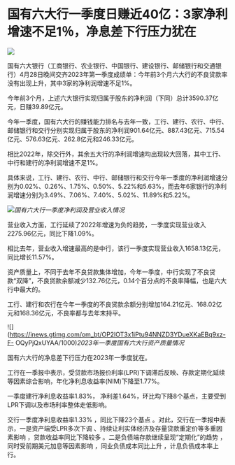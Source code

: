 # 国有六大行一季度日赚近40亿：3家净利增速不足1％，净息差下行压力犹在

![](https://inews.gtimg.com/om_bt/OWPwxPoqUoU1avQR7S6y5V4GLQSyb2_I_sWqXo03b2pPUAA/1000)

国有六大银行（工商银行、农业银行、中国银行、建设银行、邮储银行和交通银行）4月28日晚间交齐2023年第一季度成绩单：今年前3个月六大行的不良贷款率没有出现上升，其中3家的净利润增速不足1%。

今年前3个月，上述六大银行实现归属于股东的净利润（下同）总计3590.37亿元，日赚39.89亿元。

今年一季度，国有六大行的赚钱能力排名与去年一致，工行、建行、农行、中行、邮储银行和交行分别实现归属于股东的净利润901.64亿元、887.43亿元、715.54亿元、576.63亿元、262.8亿元和246.33亿元。

相比2022年，除交行外，其余五大行的净利润增速均出现较大回落，其中工行、中行和建行的净利润增速不足1%。

具体来说，工行、建行、农行、中行、邮储银行和交行今年一季度的净利润增速分别为0.02%、0.26%、1.75%、0.50%、5.22%和5.63%，而去年6家银行的净利润增速分别为3.49%、7.06%、7.40%、5.02%、11.89%和5.22%。

![](https://inews.gtimg.com/om_bt/O-nPs_ZowK964cqMBK4O158EG5cyeOTdlmI4W4tuURw0wAA/1000)_国有六大行一季度净利润及营业收入情况_

营业收入方面，工行延续了2022年增速为负的趋势，一季度实现营业收入2275.96亿元，同比下降1.09%。

相比去年，营业收入增速最高的是中行，该行一季度实现营业收入1658.13亿元，同比增长11.57%。

资产质量上，不同于去年不良贷款集体增加，今年一季度，中行实现了不良贷款“双降”，不良贷款余额减少132.76亿元，0.14个百分点的不良率降幅，也是六大行中最大的。

工行、建行和农行在今年一季度的不良贷款余额分别增加164.21亿元、168.02亿元和168.36亿元，不良率都与去年末持平。

![](https://inews.gtimg.com/om_bt/OP2lOT3x1iPtu94NNZD3YDueXKaEBq9xz-F-
OQyPjQxUYAA/1000)_2023年一季度国有六大行资产质量情况_

国有六大行的净息差下行压力在2023年一季度犹在。

工行在一季报中表示，受贷款市场报价利率(LPR)下调滞后反映、存款定期化延续等因素综合影响，年化净利息收益率(NIM)下降至1.77%。

一季度建行净利息收益率1.83%， 净利差1.64%，环比均下降8个基点，主要受到LPR下调以及市场利率整体走低影响。

交行一季度净利息收益率1.33% ，同比下降23个基点 。对此，交行在一季报中表示，一是资产端受LPR多次下调
、持续让利实体经济及存量贷款重定价等多重因素影响 ，贷款收益率同比下降较多 。二是负债端存款继续呈现“定期化”的趋势 ，同时受前期美元加息等因素影响
，同业负债成本同比上升 ，计息负债成本率上行。

